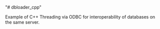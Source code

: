 "# dbloader_cpp" 

Example of C++ Threading via ODBC for interoperability of databases on the same server.
